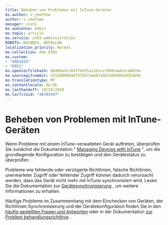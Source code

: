 ```yaml
---
title: Beheben von Problemen mit InTune-Geräten
ms.author: v-jmathew
author: v-jmathew
manager: scotv
ms.audience: Admin
ms.topic: article
ms.service: o365-administration
ROBOTS: NOINDEX, NOFOLLOW
localization_priority: Normal
ms.collection: Adm_O365
ms.custom:
- "9003834"
- "6851"
ms.openlocfilehash: 80d09a9ccb9f76d35a12e5cc70903aa03ca0819e
ms.sourcegitcommit: d151b09064df3fb573ae07a387a08d98a9553b9b
ms.translationtype: MT
ms.contentlocale: de-DE
ms.lasthandoff: 10/28/2020
ms.locfileid: "48785597"
---
```

# <a name="troubleshooting-problems-with-intune-devices"></a>Beheben von Problemen mit InTune-Geräten

Wenn Probleme mit einem InTune-verwalteten Gerät auftreten, überprüfen Sie zunächst die Dokumentation " [Managing Devices with InTune](https://docs.microsoft.com/mem/intune/protect/endpoint-security-manage-devices) ", um die grundlegende Konfiguration zu bestätigen und den Gerätestatus zu überprüfen.

Probleme wie fehlende oder verzögerte Richtlinien, falsche Richtlinien, unerwarteter Zugriff oder fehlender Zugriff können dadurch verursacht werden, dass das Gerät nicht mehr mit InTune synchronisiert wird. Lesen Sie die Dokumentation zur [Gerätesynchronisierung](https://docs.microsoft.com/mem/intune/remote-actions/device-sync) , um weitere Informationen zu erhalten.

Häufige Probleme im Zusammenhang mit dem Einchecken von Geräten, der Richtlinien Synchronisierung und der Gerätekonfiguration finden Sie in den [häufig gestellten Fragen und Antworten](https://docs.microsoft.com/mem/intune/configuration/device-profile-troubleshoot) oder in der Dokumentation [zur Problem behandlungsrichtlinie](https://docs.microsoft.com/mem/intune/configuration/troubleshoot-policies-in-microsoft-intune) .
